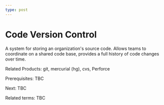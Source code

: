 ```yaml
---
type: post
---
```

# Code Version Control

A system for storing an organization's source code. Allows teams to coordinate on a shared code base, provides a full history of code changes over time.

Related Products: git, mercurial (hg), cvs, Perforce

Prerequisites: TBC

Next: TBC

Related terms: TBC
